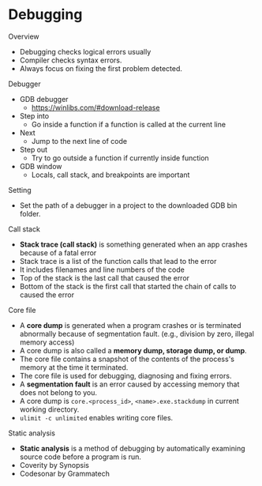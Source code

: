 # Debugging

Overview
- Debugging checks logical errors usually
- Compiler checks syntax errors.
- Always focus on fixing the first problem detected.

Debugger
- GDB debugger
  - https://winlibs.com/#download-release
- Step into
  - Go inside a function if a function is called at the current line
- Next
  - Jump to the next line of code
- Step out
  - Try to go outside a function if currently inside function
- GDB window
  - Locals, call stack, and breakpoints are important

Setting
- Set the path of a debugger in a project to the downloaded GDB bin folder.

Call stack
- **Stack trace (call stack)** is something generated when an app crashes because of a fatal error
- Stack trace is a list of the function calls that lead to the error
- It includes filenames and line numbers of the code
- Top of the stack is the last call that caused the error
- Bottom of the stack is the first call that started the chain of calls to caused the error

Core file
- A **core dump** is generated when a program crashes or is terminated abnormally because of segmentation fault. (e.g., division by zero, illegal memory access)
- A core dump is also called a **memory dump, storage dump, or dump**.
- The core file contains a snapshot of the contents of the process's memory at the time it terminated.
- The core file is used for debugging, diagnosing and fixing errors.
- A **segmentation fault** is an error caused by accessing memory that does not belong to you.
- A core dump is `core.<process_id>`, `<name>.exe.stackdump` in current working directory.
- `ulimit -c unlimited` enables writing core files.

Static analysis
- **Static analysis** is a method of debugging by automatically examining source code before a program is run.
- Coverity by Synopsis
- Codesonar by Grammatech